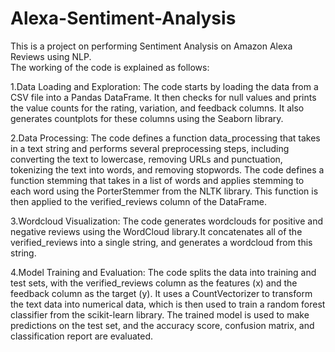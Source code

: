 # Alexa-Sentiment-Analysis
This is a project on performing Sentiment Analysis on Amazon Alexa Reviews using NLP.  
The working of the code is explained as follows:  
  
1.Data Loading and Exploration: The code starts by loading the data from a CSV file into a Pandas DataFrame. It then checks for null values and prints the value counts for the rating, variation, and feedback columns. It also generates countplots for these columns using the Seaborn library.  
  
2.Data Processing: The code defines a function data_processing that takes in a text string and performs several preprocessing steps, including converting the text to lowercase, removing URLs and punctuation, tokenizing the text into words, and removing stopwords. The code defines a function stemming that takes in a list of words and applies stemming to each word using the PorterStemmer from the NLTK library. This function is then applied to the verified_reviews column of the DataFrame.
  
3.Wordcloud Visualization: The code generates wordclouds for positive and negative reviews using the WordCloud library.It concatenates all of the verified_reviews into a single string, and generates a wordcloud from this string.  
  
4.Model Training and Evaluation: The code splits the data into training and test sets, with the verified_reviews column as the features (x) and the feedback column as the target (y). It uses a CountVectorizer to transform the text data into numerical data, which is then used to train a random forest classifier from the scikit-learn library. The trained model is used to make predictions on the test set, and the accuracy score, confusion matrix, and classification report are evaluated.  
